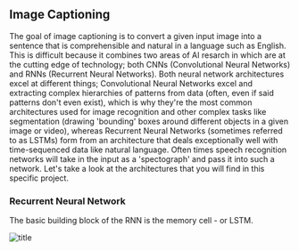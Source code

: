 ## Image Captioning

The goal of image captioning is to convert a given input image into a sentence that is comprehensible
and natural in a language such as English. This is difficult because it combines two areas of AI resarch in which are 
at the cutting edge of technology; both CNNs (Convolutional Neural Networks) and RNNs (Recurrent Neural Networks). Both 
neural network architectures excel at different things; Convolutional Neural Networks excel and extracting complex
hierarchies of patterns from data (often, even if said patterns don't even exist), which is why they're the most common 
architectures used for image recognition and other complex tasks like segmentation (drawing 'bounding' boxes around
different objects in a given image or video), whereas Recurrent Neural Networks (sometimes referred to as LSTMs) form
from an architecture that deals exceptionally well with time-sequenced data like natural language. Often times speech 
recognition networks will take in the input as a 'spectograph' and pass it into such a network. Let's take a look at the 
architectures that you will find in this specific project.


### Recurrent Neural Network

The basic building block of the RNN is the memory cell - or LSTM. 

![title](/imgs/lstmblock.png)
